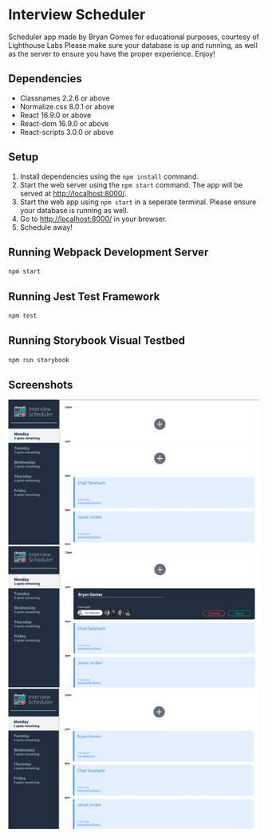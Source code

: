 # Interview Scheduler

Scheduler app made by Bryan Gomes for educational purposes, courtesy of Lighthouse Labs
Please make sure your database is up and running, as well as the server to ensure you have the proper experience.
Enjoy!

## Dependencies
- Classnames 2.2.6 or above
- Normalize.css 8.0.1 or above
- React 16.9.0 or above
- React-dom 16.9.0 or above
- React-scripts 3.0.0 or above

## Setup

1. Install dependencies using the `npm install` command.
2. Start the web server using the `npm start` command. The app will be served at <http://localhost:8000/>.
3. Start the web app using `npm start` in a seperate terminal. Please ensure your database is running as well.
4. Go to <http://localhost:8000/> in your browser.
5. Schedule away!

## Running Webpack Development Server

```sh
npm start
```

## Running Jest Test Framework

```sh
npm test
```

## Running Storybook Visual Testbed

```sh
npm run storybook
```
## Screenshots

!["Screenshot of empty spot"](https://github.com/senhorgomes/scheduler/blob/master/docs/Scheduler1.png)
!["Screenshot of registering spot"](https://github.com/senhorgomes/scheduler/blob/master/docs/Scheduler2.png)
!["Screenshot of spot being filled"](https://github.com/senhorgomes/scheduler/blob/master/docs/Scheduler3.png)

